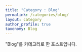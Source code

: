 ```yaml
---
title: "Category : Blog"
permalink: /categories/blog/
layout: category
author_profile: true
taxonomy: Blog
---
```


"Blog"를 카테고리로 한 포스트입니다.
